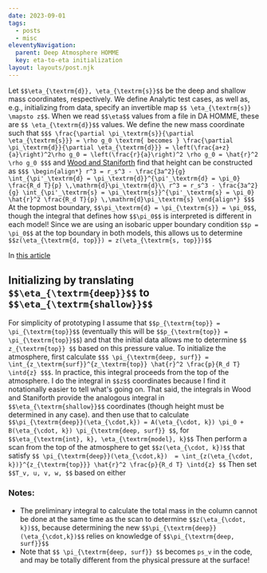```yaml
---
date: 2023-09-01
tags:
  - posts
  - misc
eleventyNavigation:
  parent: Deep Atmosphere HOMME
  key: eta-to-eta initialization
layout: layouts/post.njk
---
```


Let `$$\eta_{\textrm{d}}, \eta_{\textrm{s}}$$` be the deep and shallow mass coordinates,
respectively. We define Analytic test cases, as well as, e.g., initializing from data,
specify an invertible map `$$ \eta_{\textrm{s}} \mapsto z$$`. 
When we read `$$\eta$$` values from a file in DA HOMME, these are `$$ \eta_{\textrm{d}}$$` values.
We define the new mass coordinate such that
`$$$
\frac{\partial \pi_\textrm{s}}{\partial \eta_{\textrm{s}}} = \rho g_0 \textrm{ becomes } \frac{\partial \pi_\textrm{d}}{\partial \eta_{\textrm{d}}} = \left(\frac{a+z}{a}\right)^2\rho g_0 = \left(\frac{r}{a}\right)^2 \rho g_0 = \hat{r}^2 \rho g_0
$$$`
and [Wood and Staniforth](https://rmets.onlinelibrary.wiley.com/doi/abs/10.1256/qj.02.153) find that height can be constructed as
`$$$
\begin{align*}
 r^3 = r_s^3 - \frac{3a^2}{g} \int_{\pi'_\textrm{d} = \pi_\textrm{d}}^{\pi'_\textrm{d} = \pi_0} \frac{R_d T}{p} \,\mathrm{d}\pi_\textrm{d}\\
 r^3 = r_s^3 - \frac{3a^2}{g} \int_{\pi'_\textrm{s} = \pi_\textrm{s}}^{\pi'_\textrm{s} = \pi_0} \hat{r}^2 \frac{R_d T}{p} \,\mathrm{d}\pi_\textrm{s}
\end{align*}
$$$`
At the topmost boundary, `$$\pi_\textrm{d} = \pi_{\textrm{s}} = \pi_0$$`, though the integral that
defines how `$$\pi_0$$` is interpreted is different in each model! Since we are using
an isobaric upper boundary condition `$$p = \pi_0$$` at the top boundary in both models, this allows us to determine `$$z(\eta_{\textrm{d, top}}) = z(\eta_{\textrm{s, top}})$$`



In [this article](https://www.ecmwf.int/sites/default/files/elibrary/2011/13179-hydrostatic-and-non-hydrostatic-global-model-ifsarpege-deep-layer-model-formulation-and.pdf)

## Initializing by translating `$$\eta_{\textrm{deep}}$$` to `$$\eta_{\textrm{shallow}}$$`

For simplicity of prototyping I assume that `$$p_{\textrm{top}} = \pi_{\textrm{top}}$$` (eventually this will be `$$p_{\textrm{top}} = \pi_{\textrm{top}}$$`)
and that the initial data allows me to determine `$$ z_{\textrm{top}} $$` based on this pressure value. To initialize the atmosphere,
first calculate 
`$$$ \pi_{\textrm{deep, surf}} = \int_{z_\textrm{surf}}^{z_\textrm{top}} \hat{r}^2 \frac{p}{R_d T} \intd{z} $$$`.
In practice, this integral proceeds from the top of the atmosphere. I do the integral in `$$z$$` coordinates 
because I find it notationally easier to tell what's going on.
That said, the integrals in Wood and Staniforth provide the analogous integral in `$$\eta_{\textrm{shallow}}$$` coordinates (though height must be determined in any case).
and then use that to calculate `$$\pi_{\textrm{deep}}(\eta_{\cdot,k}) = A(\eta_{\cdot, k}) \pi_0 + B(\eta_{\cdot, k}) \pi_{\textrm{deep, surf}} $$`, for `$$\eta_{\textrm{int}, k}, \eta_{\textrm{model}, k}$$`
Then perform a scan from the top of the atmosphere to get `$$z(\eta_{\cdot, k})$$` that satisfy `$$ \pi_{\textrm{deep}}(\eta_{\cdot,k})  = \int_{z(\eta_{\cdot, k})}^{z_{\textrm{top}}} \hat{r}^2 \frac{p}{R_d T} \intd{z} $$`
Then set `$$T_v, u, v, w, $$` based on either 


### Notes:
* The preliminary integral to calculate the total mass in the column cannot be done at the same time as the scan to determine `$$z(\eta_{\cdot, k})$$`, because determining the new `$$\pi_{\textrm{deep}}(\eta_{\cdot,k})$$`
relies on knowledge of `$$\pi_{\textrm{deep, surf}}$$`
* Note that `$$ \pi_{\textrm{deep, surf}} $$` becomes `ps_v` in the code, and may be totally different from the physical pressure at the surface!

